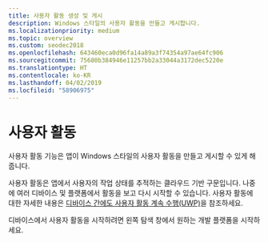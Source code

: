 ```yaml
---
title: 사용자 활동 생성 및 게시
description: Windows 스타일의 사용자 활동을 만들고 게시합니다.
ms.localizationpriority: medium
ms.topic: overview
ms.custom: seodec2018
ms.openlocfilehash: 643460eca0d96fa14a89a3f74354a97ae64fc906
ms.sourcegitcommit: 75680b384946e11257bb2a33044a3172dec5220e
ms.translationtype: HT
ms.contentlocale: ko-KR
ms.lasthandoff: 04/02/2019
ms.locfileid: "58906975"
---
```

# <a name="user-activities"></a>사용자 활동

사용자 활동 기능은 앱이 Windows 스타일의 사용자 활동을 만들고 게시할 수 있게 해줍니다.

사용자 활동은 앱에서 사용자의 작업 상태를 추적하는 클라우드 기반 구문입니다. 나중에 여러 디바이스 및 플랫폼에서 활동을 보고 다시 시작할 수 있습니다. 사용자 활동에 대한 자세한 내용은 [디바이스 간에도 사용자 활동 계속 수행(UWP)](https://docs.microsoft.com/windows/uwp/launch-resume/useractivities)을 참조하세요.

디바이스에서 사용자 활동을 시작하려면 왼쪽 탐색 창에서 원하는 개발 플랫폼을 시작하세요.